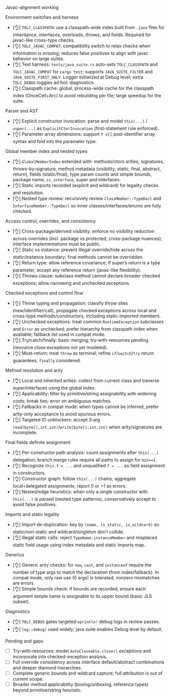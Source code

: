 Javac-alignment worklog

Environment switches and harness
- [👌] `TOLC_CLASSPATH`: use a classpath-wide index built from `.java` files for inheritance, interfaces, overloads, throws, and fields. Required for javac-like cross-type checks.
- [👌] `TOLC_JAVAC_COMPAT`: compatibility switch to relax checks when information is missing; reduces false positives to align with javac behavior on large suites.
- [👌] Test harness: `tests/java_suite.rs` auto-sets `TOLC_CLASSPATH` and `TOLC_JAVAC_COMPAT` for `cargo test`; supports `JAVA_SUITE_FILTER` and `JAVA_SUITE_FIRST_ONLY`. Logger initialized at Debug level; extra `TOLC_DEBUG` toggles ad‑hoc diagnostics.
- [👌] Classpath cache: global, process-wide cache for the classpath index (OnceCell+Arc) to avoid rebuilding per file; large speedup for the suite.

Parser and AST
- [👌] Explicit constructor invocation: parse and model `this(...)` / `super(...)` as `ExplicitCtorInvocation` (first-statement rule enforced).
- [👌] Parameter array dimensions: support `T x[]` post-identifier array syntax and fold into the parameter type.

Global member index and nested types
- [👌] `GlobalMemberIndex` extended with: methods/ctors arities, signatures, throws-by-signature, method metadata (visibility, static, final, abstract, return), fields (static/final), type param counts and simple bounds, package name, `is_interface`, super and interfaces.
- [👌] Static imports recorded (explicit and wildcard) for legality checks and resolution.
- [👌] Nested type review: recursively review `ClassMember::TypeDecl` and `InterfaceMember::TypeDecl` so inner classes/interfaces/enums are fully checked.

Access control, overrides, and consistency
- [👌] Cross-package/derived visibility: enforce no visibility reduction across overrides (incl. package vs protected, cross-package nuances); interface implementations must be public.
- [👌] Static vs instance: prevent illegal override/hide across the static/instance boundary; final methods cannot be overridden.
- [👌] Return type: allow reference covariance; if super’s return is a type parameter, accept any reference return (javac-like flexibility).
- [👌] Throws clause: subclass method cannot declare broader checked exceptions; allow narrowing and unchecked exceptions.

Checked exceptions and control flow
- [👌] Throw typing and propagation: classify throw sites (new/identifier/call), propagate checked exceptions across local and cross-type methods/constructors, including static-imported members.
- [👌] Unchecked exceptions: treat common `RuntimeException` subclasses and `Error` as unchecked; prefer hierarchy from classpath index when available; fallback list used in compat mode.
- [👌] Try/catch/finally: basic merging; try-with-resources pending (resource close exceptions not yet modeled).
- [👌] Must-return: treat `throw` as terminal; refine `if`/`switch`/`try` return guarantees; `finally` considered.

Method resolution and arity
- [👌] Local and inherited arities: collect from current class and traverse super/interfaces using the global index.
- [👌] Applicability: filter by primitive/string assignability with widening costs; break ties; error on ambiguous matches.
- [👌] Fallbacks in compat mode: when types cannot be inferred, prefer arity-only acceptance to avoid spurious errors.
- [👌] Targeted IO unblockers: accept 3‑arg `read(byte[],int,int)`/`write(byte[],int,int)` when arity/signatures are incomplete.

Final fields definite assignment
- [👌] Per-constructor path analysis: count assignments after `this(...)` delegation; branch merge rules require all paths to assign for `min>=1`.
- [👌] Recognize `this.f = ...` and unqualified `f = ...` as field assignment in constructors.
- [👌] Constructor graph: follow `this(...)` chains; aggregate local+delegated assignments; report 0 or >1 as errors.
- [👌] Nested/edge heuristics: when only a single constructor with `this(...)` is parsed (nested type patterns), conservatively accept to avoid false positives.

Imports and static legality
- [👌] Import de-duplication: key by `(name, is_static, is_wildcard)` so static/non-static and wildcard/singleton don’t collide.
- [👌] Illegal static calls: reject `TypeName.instanceMember` and misplaced static field usage using index metadata and static imports map.

Generics
- [👌] Generic arity checks: for `new`, `cast`, and `instanceof` require the number of type args to match the declaration (from index/fallback). In compat mode, only raw use (0 args) is tolerated; nonzero mismatches are errors.
- [👌] Simple bounds check: if bounds are recorded, ensure each argument simple name is assignable to its upper bound (basic JLS subset).

Diagnostics
- [👌] `TOLC_DEBUG` gates targeted `eprintln!` debug logs in review passes.
- [👌] `log::debug!` used widely; java suite enables Debug level by default.

Pending and gaps
- [ ] Try-with-resources: model `AutoCloseable.close()` exceptions and incorporate into checked-exception analysis.
- [ ] Full override consistency across interface default/abstract combinations and deeper diamond hierarchies.
- [ ] Complete generic bounds and wildcard capture; full attribution is out of current scope.
- [ ] Broader method applicability (boxing/unboxing, reference types) beyond primitive/string heuristic.